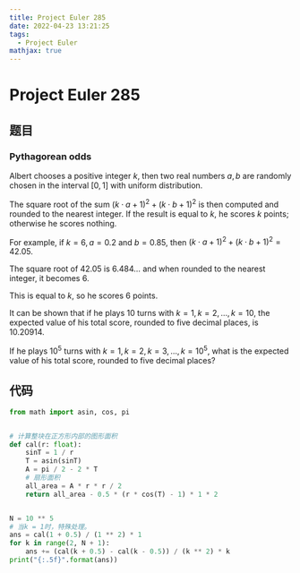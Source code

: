 ```yaml
---
title: Project Euler 285
date: 2022-04-23 13:21:25
tags: 
  - Project Euler
mathjax: true
---
```

<escape><!-- more --></escape>

# Project Euler 285

## 题目

### Pythagorean odds

Albert chooses a positive integer $k$, then two real numbers $a, b$ are randomly chosen in the interval $[0,1]$ with uniform distribution.

The square root of the sum $(k\cdot a+1)^2 + (k\cdot b+1)^2$ is then computed and rounded to the nearest integer. If the result is equal to $k$, he scores $k$ points; otherwise he scores nothing.

For example, if $k = 6, a = 0.2$ and $b = 0.85$, then $(k\cdot a+1)^2 + (k\cdot b+1)^2 = 42.05$.

The square root of $42.05$ is $6.484\dots$ and when rounded to the nearest integer, it becomes $6$.

This is equal to $k$, so he scores $6$ points.

It can be shown that if he plays $10$ turns with $k = 1, k = 2, …, k = 10$, the expected value of his total score, rounded to five decimal places, is $10.20914$.

If he plays $10^5$ turns with $k = 1, k = 2, k = 3, …, k = 10^5$, what is the expected value of his total score, rounded to five decimal places?

## 代码

```Python
from math import asin, cos, pi


# 计算整块在正方形内部的图形面积
def cal(r: float):
    sinT = 1 / r
    T = asin(sinT)
    A = pi / 2 - 2 * T
    # 扇形面积
    all_area = A * r * r / 2
    return all_area - 0.5 * (r * cos(T) - 1) * 1 * 2


N = 10 ** 5
# 当k = 1时，特殊处理。
ans = cal(1 + 0.5) / (1 ** 2) * 1
for k in range(2, N + 1):
    ans += (cal(k + 0.5) - cal(k - 0.5)) / (k ** 2) * k
print("{:.5f}".format(ans))

```